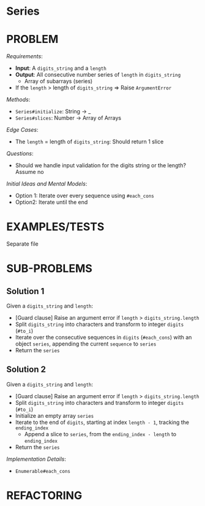 # Series

# PROBLEM

*Requirements*:
- **Input**: A `digits_string` and a `length`
- **Output**: All consecutive number series of `length` in `digits_string`
  - Array of subarrays (series)
- If the `length` > length of `digits_string` => Raise `ArgumentError`

*Methods*:
- `Series#initialize`: String -> _
- `Series#slices`: Number -> Array of Arrays

*Edge Cases*:
- The `length` = length of `digits_string`: Should return 1 slice

*Questions*:
- Should we handle input validation for the digits string or the length? Assume no

*Initial Ideas and Mental Models*:
- Option 1: Iterate over every sequence using `#each_cons`
- Option2: Iterate until the end

# EXAMPLES/TESTS

Separate file

# SUB-PROBLEMS

## Solution 1

Given a `digits_string` and `length`:
- [Guard clause] Raise an argument error if `length` > `digits_string.length`
- Split `digits_string` into characters and transform to integer `digits` (`#to_i`)
- Iterate over the consecutive sequences in `digits` (`#each_cons`) with an object `series`, appending the current `sequence` to `series`
- Return the `series`

## Solution 2

Given a `digits_string` and `length`:
- [Guard clause] Raise an argument error if `length` > `digits_string.length`
- Split `digits_string` into characters and transform to integer `digits` (`#to_i`)
- Initialize an empty array `series`
- Iterate to the end of `digits`, starting at index `length - 1`, tracking the `ending_index`
  - Append a slice to `series`, from the `ending_index - length` to `ending_index`
- Return the `series`

*Implementation Details*:
- `Enumerable#each_cons`

# REFACTORING

